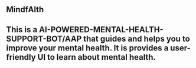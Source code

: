 MindfAIth
-------------------------------------------------------------------------------------------------------------------------------------------------------------------------

This is a AI-POWERED-MENTAL-HEALTH-SUPPORT-BOT/AAP that guides and helps you to improve your mental health. It is provides a user-friendly UI to learn about mental health.
--------------------------------------------------------------------------------------------------------------------------------------------------------------------------

